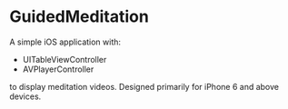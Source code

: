 # GuidedMeditation

A simple iOS application with:

- UITableViewController
- AVPlayerController

to display meditation videos. Designed primarily for iPhone 6 and above devices.
